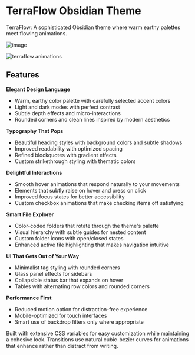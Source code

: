 # TerraFlow Obsidian Theme

TerraFlow: A sophisticated Obsidian theme where warm earthy palettes meet flowing animations.

![image](https://github.com/user-attachments/assets/628e9b92-2701-47b1-86b1-369edbdd2f7a)


![terraflow animations](https://github.com/user-attachments/assets/8afdadf7-0b4b-4f8c-884f-84a0a736a11b)




## Features

**Elegant Design Language**
- Warm, earthy color palette with carefully selected accent colors
- Light and dark modes with perfect contrast
- Subtle depth effects and micro-interactions
- Rounded corners and clean lines inspired by modern aesthetics

**Typography That Pops**
- Beautiful heading styles with background colors and subtle shadows
- Improved readability with optimized spacing
- Refined blockquotes with gradient effects
- Custom strikethrough styling with thematic colors

**Delightful Interactions**
- Smooth hover animations that respond naturally to your movements
- Elements that subtly raise on hover and press on click
- Improved focus states for better accessibility
- Custom checkbox animations that make checking items off satisfying

**Smart File Explorer**
- Color-coded folders that rotate through the theme's palette
- Visual hierarchy with subtle guides for nested content
- Custom folder icons with open/closed states
- Enhanced active file highlighting that makes navigation intuitive

**UI That Gets Out of Your Way**
- Minimalist tag styling with rounded corners
- Glass panel effects for sidebars
- Collapsible status bar that expands on hover
- Tables with alternating row colors and rounded corners

**Performance First**
- Reduced motion option for distraction-free experience
- Mobile-optimized for touch interfaces
- Smart use of backdrop filters only where appropriate

Built with extensive CSS variables for easy customization while maintaining a cohesive look. Transitions use natural cubic-bezier curves for animations that enhance rather than distract from writing.
